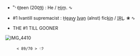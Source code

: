  - ˚˓˒ 6̲teen (200̲9̲) : He / H̲i̲m̲.  ∿



 - #1 Ivantill supremacist : H̲e̲a̲v̲y̲ I̲v̲a̲n̲ (alnst) fick̲i̲n̲ / I̲R̲L̲. ❀ ∿
 - THE #1 TILL GOONER


![IMG_4410](https://github.com/user-attachments/assets/f31140df-f1fa-4c7a-b495-a89d461d96cd)

         < 89/70 > 𓏲𑁘 


   



